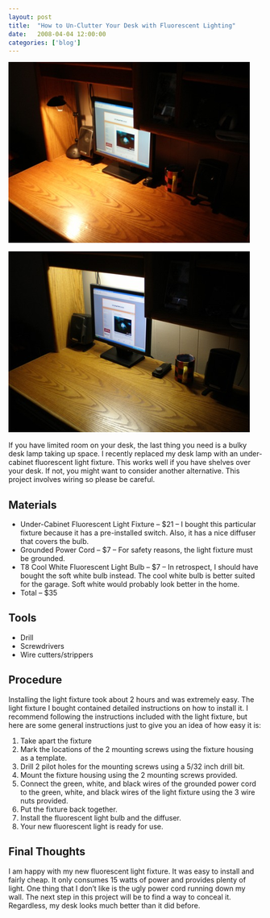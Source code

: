 ```yaml
---
layout: post
title:  "How to Un-Clutter Your Desk with Fluorescent Lighting"
date:   2008-04-04 12:00:00
categories: ['blog']
---
```


![Before](/img/desk_before.jpg)

![After](/img/desk_after.jpg)

If you have limited room on your desk, the last thing you need is a bulky desk lamp taking up space. I recently replaced my desk lamp with an under-cabinet fluorescent light fixture. This works well if you have shelves over your desk. If not, you might want to consider another alternative. This project involves wiring so please be careful.

## Materials

* Under-Cabinet Fluorescent Light Fixture – $21 – I bought this particular fixture because it has a pre-installed switch. Also, it has a nice diffuser that covers the bulb.
* Grounded Power Cord – $7 – For safety reasons, the light fixture must be grounded.
* T8 Cool White Fluorescent Light Bulb – $7 – In retrospect, I should have bought the soft white bulb instead. The cool white bulb is better suited for the garage. Soft white would probably look better in the home.
* Total – $35

## Tools

* Drill
* Screwdrivers
* Wire cutters/strippers

## Procedure

Installing the light fixture took about 2 hours and was extremely easy. The light fixture I bought contained detailed instructions on how to install it. I recommend following the instructions included with the light fixture, but here are some general instructions just to give you an idea of how easy it is:

1. Take apart the fixture
2. Mark the locations of the 2 mounting screws using the fixture housing as a template.
3. Drill 2 pilot holes for the mounting screws using a 5/32 inch drill bit.
4. Mount the fixture housing using the 2 mounting screws provided.
5. Connect the green, white, and black wires of the grounded power cord to the green, white, and black wires of the light fixture using the 3 wire nuts provided.
6. Put the fixture back together.
7. Install the fluorescent light bulb and the diffuser.
8. Your new fluorescent light is ready for use.

## Final Thoughts

I am happy with my new fluorescent light fixture. It was easy to install and fairly cheap. It only consumes 15 watts of power and provides plenty of light. One thing that I don’t like is the ugly power cord running down my wall. The next step in this project will be to find a way to conceal it. Regardless, my desk looks much better than it did before.
